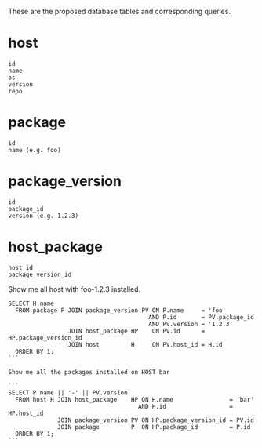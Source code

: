 These are the proposed database tables and corresponding queries.

host
====
```
id
name
os
version
repo
```

package
=======
```
id
name (e.g. foo)
```

package_version
===============
```
id
package_id
version (e.g. 1.2.3)
````

host_package
============
```
host_id
package_version_id
````

Show me all host with foo-1.2.3 installed.

````
SELECT H.name
  FROM package P JOIN package_version PV ON P.name     = 'foo' 
                                        AND P.id       = PV.package_id
                                        AND PV.version = '1.2.3'
                 JOIN host_package HP    ON PV.id      = HP.package_version_id
                 JOIN host         H     ON PV.host_id = H.id
  ORDER BY 1;
```

Show me all the packages installed on HOST bar

```
SELECT P.name || '-' || PV.version
  FROM host H JOIN host_package    HP ON H.name                = 'bar'
                                     AND H.id                  = HP.host_id
              JOIN package_version PV ON HP.package_version_id = PV.id
              JOIN package         P  ON HP.package_id         = P.id
  ORDER BY 1;
```
